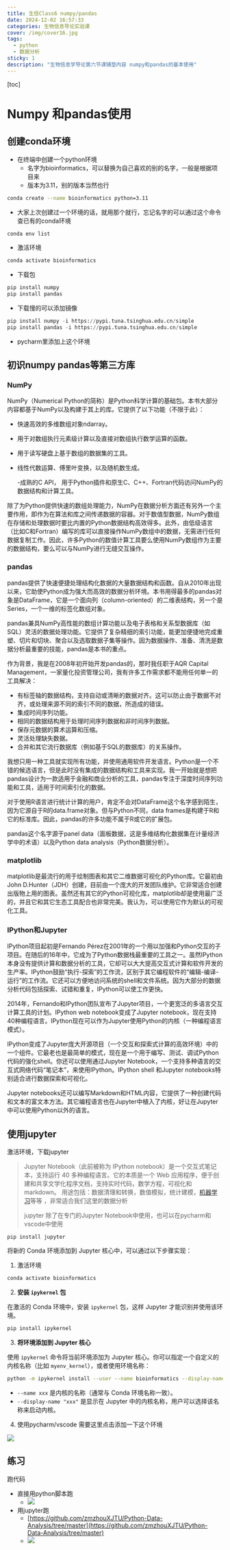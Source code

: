 ```yaml
---
title: 生信Class6 numpy/pandas
date: 2024-12-02 16:57:33
categories: 生物信息导论实验课
cover: /img/cover16.jpg
tags:
  - python
  - 数据分析
sticky: 1
description: "生物信息学导论第六节课铺垫内容 numpy和pandas的基本使用"
---
```


[toc]



# Numpy 和pandas使用

## 创建conda环境

- 在终端中创建一个python环境
  - 名字为bioinformatics，可以替换为自己喜欢的别的名字，一般是根据项目来
  - 版本为3.11，别的版本当然也行

```bash
conda create --name bioinformatics python=3.11
```

- 大家上次创建过一个环境的话，就用那个就行，忘记名字的可以通过这个命令查已有的conda环境

```bash
conda env list
```

- 激活环境

```bash
conda activate bioinformatics
```

- 下载包

```python
pip install numpy
pip install pandas
```

- 下载慢的可以添加镜像

```python
pip install numpy -i https://pypi.tuna.tsinghua.edu.cn/simple
pip install pandas -i https://pypi.tuna.tsinghua.edu.cn/simple
```

- pycharm里添加上这个环境

## 初识numpy pandas等第三方库

### NumPy

NumPy（Numerical Python的简称）是Python科学计算的基础包。本书大部分内容都基于NumPy以及构建于其上的库。它提供了以下功能（不限于此）：

- 快速高效的多维数组对象ndarray。

- 用于对数组执行元素级计算以及直接对数组执行数学运算的函数。

- 用于读写硬盘上基于数组的数据集的工具。

- 线性代数运算、傅里叶变换，以及随机数生成。

  -成熟的C API， 用于Python插件和原生C、C++、Fortran代码访问NumPy的数据结构和计算工具。

除了为Python提供快速的数组处理能力，NumPy在数据分析方面还有另外一个主要作用，即作为在算法和库之间传递数据的容器。对于数值型数据，NumPy数组在存储和处理数据时要比内置的Python数据结构高效得多。此外，由低级语言（比如C和Fortran）编写的库可以直接操作NumPy数组中的数据，无需进行任何数据复制工作。因此，许多Python的数值计算工具要么使用NumPy数组作为主要的数据结构，要么可以与NumPy进行无缝交互操作。

### pandas



pandas提供了快速便捷处理结构化数据的大量数据结构和函数。自从2010年出现以来，它助使Python成为强大而高效的数据分析环境。本书用得最多的pandas对象是DataFrame，它是一个面向列（column-oriented）的二维表结构，另一个是Series，一个一维的标签化数组对象。

pandas兼具NumPy高性能的数组计算功能以及电子表格和关系型数据库（如SQL）灵活的数据处理功能。它提供了复杂精细的索引功能，能更加便捷地完成重塑、切片和切块、聚合以及选取数据子集等操作。因为数据操作、准备、清洗是数据分析最重要的技能，pandas是本书的重点。

作为背景，我是在2008年初开始开发pandas的，那时我任职于AQR Capital Management，一家量化投资管理公司，我有许多工作需求都不能用任何单一的工具解决：

- 有标签轴的数据结构，支持自动或清晰的数据对齐。这可以防止由于数据不对齐，或处理来源不同的索引不同的数据，所造成的错误。
- 集成时间序列功能。
- 相同的数据结构用于处理时间序列数据和非时间序列数据。
- 保存元数据的算术运算和压缩。
- 灵活处理缺失数据。
- 合并和其它流行数据库（例如基于SQL的数据库）的关系操作。

我想只用一种工具就实现所有功能，并使用通用软件开发语言。Python是一个不错的候选语言，但是此时没有集成的数据结构和工具来实现。我一开始就是想把pandas设计为一款适用于金融和商业分析的工具，pandas专注于深度时间序列功能和工具，适用于时间索引化的数据。

对于使用R语言进行统计计算的用户，肯定不会对DataFrame这个名字感到陌生，因为它源自于R的data.frame对象。但与Python不同，data frames是构建于R和它的标准库。因此，pandas的许多功能不属于R或它的扩展包。

pandas这个名字源于panel data（面板数据，这是多维结构化数据集在计量经济学中的术语）以及Python data analysis（Python数据分析）。

### matplotlib



matplotlib是最流行的用于绘制图表和其它二维数据可视化的Python库。它最初由John D.Hunter（JDH）创建，目前由一个庞大的开发团队维护。它非常适合创建出版物上用的图表。虽然还有其它的Python可视化库，matplotlib却是使用最广泛的，并且它和其它生态工具配合也非常完美。我认为，可以使用它作为默认的可视化工具。

### IPython和Jupyter

IPython项目起初是Fernando Pérez在2001年的一个用以加强和Python交互的子项目。在随后的16年中，它成为了Python数据栈最重要的工具之一。虽然IPython本身没有提供计算和数据分析的工具，它却可以大大提高交互式计算和软件开发的生产率。IPython鼓励“执行-探索”的工作流，区别于其它编程软件的“编辑-编译-运行”的工作流。它还可以方便地访问系统的shell和文件系统。因为大部分的数据分析代码包括探索、试错和重复，IPython可以使工作更快。

2014年，Fernando和IPython团队宣布了Jupyter项目，一个更宽泛的多语言交互计算工具的计划。IPython web notebook变成了Jupyter notebook，现在支持40种编程语言。IPython现在可以作为Jupyter使用Python的内核（一种编程语言模式）。

IPython变成了Jupyter庞大开源项目（一个交互和探索式计算的高效环境）中的一个组件。它最老也是最简单的模式，现在是一个用于编写、测试、调试Python代码的强化shell。你还可以使用通过Jupyter Notebook，一个支持多种语言的交互式网络代码“笔记本”，来使用IPython。IPython shell 和Jupyter notebooks特别适合进行数据探索和可视化。

Jupyter notebooks还可以编写Markdown和HTML内容，它提供了一种创建代码和文本的富文本方法。其它编程语言也在Jupyter中植入了内核，好让在Jupyter中可以使用Python以外的语言。







## 使用jupyter 

激活环境，下载jupyter 

> Jupyter Notebook（此前被称为 IPython notebook）是一个交互式笔记本，支持运行 40 多种编程语言。它的本质是一个 Web 应用程序，便于创建和共享文学化程序文档，支持实时代码，数学方程，可视化和 markdown。 用途包括：数据清理和转换，数值模拟，统计建模，[机器学习](https://edu.csdn.net/cloud/sd_summit?utm_source=glcblog&spm=1001.2101.3001.7020)等等 ，非常适合我们这里的数据分析
>
> jupyter 除了在专门的Jupyter Notebook中使用，也可以在pycharm和vscode中使用

```
pip install jupyter
```

将新的 Conda 环境添加到 Jupyter 核心中，可以通过以下步骤实现：

1. 激活环境

```bash
conda activate bioinformatics
```

2. **安装 `ipykernel` 包**

在激活的 Conda 环境中，安装 `ipykernel` 包，这样 Jupyter 才能识别并使用该环境。

```bash
pip install ipykernel
```

3. **将环境添加到 Jupyter 核心**

使用 `ipykernel` 命令将当前环境添加为 Jupyter 核心。你可以指定一个自定义的内核名称（比如 `myenv_kernel`），或者使用环境名称：

```bash
python -m ipykernel install --user --name bioinformatics --display-name "bioinformatics"
```

- `--name xxx` 是内核的名称（通常与 Conda 环境名称一致）。
- `--display-name "xxx"` 是显示在 Jupyter 中的内核名称，用户可以选择该名称来启动内核。

4. 使用pycharm/vscode 需要这里点击添加一下这个环境

![](https://pic.imgdb.cn/item/674d71bbd0e0a243d4dbe4fb.png)

## 练习

跑代码

- 直接用python脚本跑
  - ![](https://pic.imgdb.cn/item/674d762dd0e0a243d4dbe6fe.png)
- 用jupyter跑
  - [https://github.com/zmzhouXJTU/Python-Data-Analysis/tree/master](https://github.com/zmzhouXJTU/Python-Data-Analysis/tree/master)
  - ![](https://pic.imgdb.cn/item/674d71f4d0e0a243d4dbe51e.png)

















































